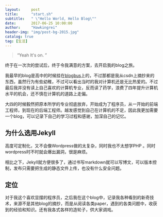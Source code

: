 ```yaml
---
layout:     post
title:      "start.sh"
subtitle:   " \"Hello World, Hello Blog\""
date:       2017-06-25 10:00:00
author:     "Hawkingrei"
header-img: "img/post-bg-2015.jpg"
catalog: true
tag: [生活]
---
```



> “Yeah It's on. ”


终于在一次次的尝试后，终于令我满意的方案，去开启我的blog之旅。


我最早的blog是高中的时候挂在[blogbus](http://qikee.blogbus.com)上的，不过那都是我从csdn上摘抄来的东西，虽然行为有些幼稚，不过可以看出当时的我对计算机还是无比热爱的。不过最后我并没有读上自己喜欢的计算机专业，反而读了药学，浪费了四年提升计算机水平的机会，还不慎在计算机的道路上走偏。


大四的时候毅然把原本所学的专业彻底放弃，开始成为了程序员，从一开始的前端工程师，到现在的后端工程师。越发感觉到自己在计算机的不足，因此我更加需要一个blog，可以记录下自己的学习过程和感谢，加深自己的记忆。

## 为什么选用Jekyll
高度可定制化，又不会像Wordpress做的太复杂，同时我也不太想学PHP 。同时wordpress时不时就会爆出漏洞，很是麻烦。

相比之下，Jekyll就方便很多了，通过书写markdown就可以写博文，可以版本控制，发布只需要把生成的静态文件上传，也没有什么安全问题。

## 定位
对于我这个喜欢显摆的程序员，之后我在这个blog中，记录我各种看到的新奇技术，来源不是其他blog的摘抄，而是从阅读各类paper，遇到的各类问题中，收获到的经验和知识。还有我各式各样的造轮子，供大家调戏。




